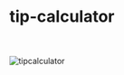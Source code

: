 # tip-calculator<br><br>

![tipcalculator](https://user-images.githubusercontent.com/38325801/161780840-dfc85213-e673-4252-a1c3-62346a10a05b.png)<br><br>
